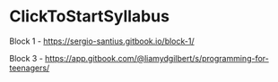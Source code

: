 # ClickToStartSyllabus

Block 1 - https://sergio-santius.gitbook.io/block-1/


Block 3 - https://app.gitbook.com/@liamydgilbert/s/programming-for-teenagers/

